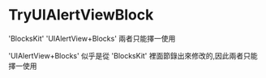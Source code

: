 # TryUIAlertViewBlock
 'BlocksKit'  'UIAlertView+Blocks' 兩者只能擇一使用

'UIAlertView+Blocks' 似乎是從 'BlocksKit' 裡面節錄出來修改的,因此兩者只能擇一使用
